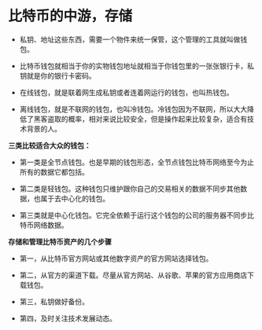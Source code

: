 # 比特币的中游，存储

* 私钥、地址这些东西，需要一个物件来统一保管，这个管理的工具就叫做钱包。 

* 比特币钱包就相当于你的实物钱包地址就相当于你钱包里的一张张银行卡，私钥就是你的银行卡密码。 

* 在线钱包，就是联着网生成私钥或者连着网运行的钱包，也叫热钱包。

* 离线钱包，就是不联网的钱包，也叫冷钱包。冷钱包因为不联网，所以大大降低了黑客盗取的概率，相对来说比较安全，但是操作起来比较复杂，适合有技术背景的人。

**三类比较适合大众的钱包：**

* 第一类是全节点钱包。也是早期的钱包形态，全节点钱包比特币网络至今为止所有的数据它都包括。

* 第二类是轻钱包。这种钱包只维护跟你自己的交易相关的数据不同步其他数据，也属于去中心化的钱包。

* 第三类就是中心化钱包。它完全依赖于运行这个钱包的公司的服务器不同步比特币网络数据。

**存储和管理比特币资产的几个步骤**

* 第一，从比特币官方网站或其他数字资产的官方网站选择钱包。 

* 第二，从官方的渠道下载。尽量从官方网站、从谷歌、苹果的官方应用商店下载钱包。 

* 第三，私钥做好备份。

* 第四，及时关注技术发展动态。


